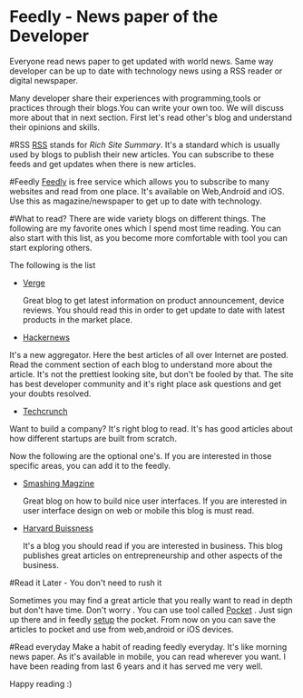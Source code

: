 # Feedly - News paper of the Developer
Everyone read news paper to get updated with world news. Same way developer can be up to date with technology news using a RSS reader or digital newspaper.

Many developer share their experiences with programming,tools or practices through their blogs.You can write your own too. We will discuss more about that in next section. First let's read other's blog and understand their opinions and skills.

#RSS
[RSS](http://en.wikipedia.org/wiki/RSS) stands for *Rich Site Summary*. It's a standard which is usually used by blogs to publish their new articles. You can subscribe to these feeds and get updates when there is new articles.

#Feedly
[Feedly](feedly.com) is free service which allows you to subscribe to many websites and read from one place. It's available on Web,Android and iOS. Use this as magazine/newspaper to get up to date with technology.

#What to read?
There are wide variety blogs on different things. The following are my favorite ones which I spend most time reading. You can also start with this list, as you become more comfortable with tool you can start exploring others.

The following is the list

  * [Verge](http://www.theverge.com)

    Great blog to get latest information on product announcement, device reviews. You should read this in order to get update to date with latest products in the market place.

  * [Hackernews](http://news.ycombinator.com)

 It's a new aggregator. Here the best articles of all over Internet are posted. Read the comment section of each blog to understand more about the article. It's not the prettiest looking site, but don't be fooled by that. The site has best developer community and it's right place ask questions and get your doubts resolved.

  * [Techcrunch](http://www.techcrunch.com])

  Want to build a company? It's right blog to read. It's has good articles about how different startups are built from scratch.


Now the following are the optional one's. If you are interested in those specific areas, you can add it to the feedly.

* [Smashing Magzine](http://www.smashingmagazine.com)

    Great blog on how to build nice user interfaces. If you are interested in user interface design on web or mobile this blog is must read.


* [Harvard Buissness](http://blogs.hbr.org)

  It's a blog you should read if you are interested in business. This blog publishes great articles on entrepreneurship and other aspects of the business.



#Read it Later - You don't need to rush it

Sometimes you may find a great article that you really want to read in depth but don't have time. Don't worry . You can use tool called [Pocket](http://www.pocket.com) . Just sign up there and in feedly [setup](http://help.getpocket.com/customer/portal/articles/1043058-how-to-save-to-pocket-from-feedly) the pocket. From now on you can save the articles to pocket and use from web,android or iOS devices.

#Read everyday
Make a habit of reading feedly everyday. It's like morning news paper. As it's available in mobile, you can read wherever you want. I have been reading from last 6 years and it has served me very well.

Happy reading :)






